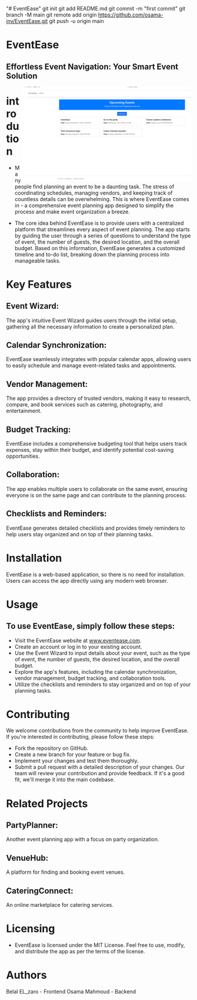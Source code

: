 "# EventEase"  git init git add README.md git commit -m "first commit" git branch -M main git remote add origin https://github.com/osama-inv/EventEase.git git push -u origin main

# EventEase
## Effortless Event Navigation: Your Smart Event Solution

> <img src="eventease.PNG" align="right"/>

# introdution
- Many people find planning an event to be a daunting task. The stress of coordinating schedules, managing vendors, and keeping track of countless details can be overwhelming. This is where EventEase comes in - a comprehensive event planning app designed to simplify the process and make event organization a breeze.

- The core idea behind EventEase is to provide users with a centralized platform that streamlines every aspect of event planning. The app starts by guiding the user through a series of questions to understand the type of event, the number of guests, the desired location, and the overall budget. Based on this information, EventEase generates a customized timeline and to-do list, breaking down the planning process into manageable tasks.

# Key Features
## Event Wizard:
The app's intuitive Event Wizard guides users through the initial setup, gathering all the necessary information to create a personalized plan.
## Calendar Synchronization:
EventEase seamlessly integrates with popular calendar apps, allowing users to easily schedule and manage event-related tasks and appointments.
## Vendor Management:
The app provides a directory of trusted vendors, making it easy to research, compare, and book services such as catering, photography, and entertainment.
## Budget Tracking:
EventEase includes a comprehensive budgeting tool that helps users track expenses, stay within their budget, and identify potential cost-saving opportunities.
## Collaboration:
The app enables multiple users to collaborate on the same event, ensuring everyone is on the same page and can contribute to the planning process.
## Checklists and Reminders: 
EventEase generates detailed checklists and provides timely reminders to help users stay organized and on top of their planning tasks.

# Installation
EventEase is a web-based application, so there is no need for installation. Users can access the app directly using any modern web browser.

# Usage
## To use EventEase, simply follow these steps:

- Visit the EventEase website at www.eventease.com.
- Create an account or log in to your existing account.
- Use the Event Wizard to input details about your event, such as the type of event, the number of guests, the desired location, and the overall budget.
- Explore the app's features, including the calendar synchronization, vendor management, budget tracking, and collaboration tools.
- Utilize the checklists and reminders to stay organized and on top of your planning tasks.

# Contributing
We welcome contributions from the community to help improve EventEase. If you're interested in contributing, please follow these steps:

- Fork the repository on GitHub.
- Create a new branch for your feature or bug fix.
- Implement your changes and test them thoroughly.
- Submit a pull request with a detailed description of your changes.
Our team will review your contribution and provide feedback. If it's a good fit, we'll merge it into the main codebase.

# Related Projects
## PartyPlanner:
Another event planning app with a focus on party organization.
## VenueHub:
A platform for finding and booking event venues.
## CateringConnect:
An online marketplace for catering services.

# Licensing
- EventEase is licensed under the MIT License. Feel free to use, modify, and distribute the app as per the terms of the license.

# Authors
Belal EL_zaro - Frontend
Osama Mahmoud - Backend
